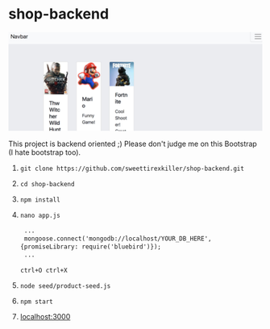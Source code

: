 # shop-backend

![shop](screem.png)

This project is backend oriented ;) Please don't judge me on this Bootstrap (I hate bootstrap too).

1) `git clone https://github.com/sweettirexkiller/shop-backend.git`
2) `cd shop-backend`
3) `npm install`
4) `nano app.js`

        ...
        mongoose.connect('mongodb://localhost/YOUR_DB_HERE', {promiseLibrary: require('bluebird')});
        ...
        
    `ctrl+O ctrl+X`
 
5) `node seed/product-seed.js`
6) `npm start`
7) [localhost:3000](http://localhost:3000)